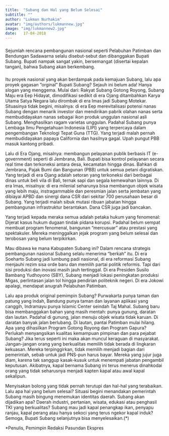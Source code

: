 ```yaml
---
title:  "Subang dan Hal yang Belum Selesai"
subtitle: ""
author: "Lukman Nurhakim"
avatar: "img/authors/lukmannew.jpg"
image: "img/lukmannew2.jpg"
date:   17-04-2018
---
```


###
Sejumlah rencana pembangunan nasional seperti Pelabuhan Patimban dan Bendungan Sadawarna selalu disebut-sebut dan dibanggakan Bupati Subang. 
Bupati nampak sangat yakin, bersemangat (disertai kepalan tangan), bahwa Subang akan berkembang.


### 
Itu proyek nasional yang akan berdampak pada kemajuan Subang, lalu apa proyek gagasan “orginal” Bupati Subang? Sejauh ini belum ada! Hanya slogan yang menggema. Mulai dari: Rakyat Subang Gotong Royong, Subang Maju era Eep Hidayat, dimodifikasi sedikit di era Ojang ditambahkan Karya Utama Satya Negara lalu dirombak di era Imas jadi Subang Motekar.
Situasinya tidak begini, misalnya: di era Eep merevitalisasi potensi nanas Subang dengan menarik investor dan mendirikan pabrik olahan nanas serta membudidayakan nanas sebagai ikon produk unggulan nasional asli Subang. Menghasilkan ragam varietas unggulan. Padahal Subang punya Lembaga Ilmu Pengetahuan Indonesia (LIPI) yang terpercaya dalam pengembangan Teknologi Tepat Guna (TTG). Yang terjadi malah pernah membudidayakan papaya California dan hasilnya gagal. Upah pungut PBB masuk kantong pribadi.

Lalu di Era Ojang, misalnya: membangun pelayanan publik berbasis IT (e-government) seperti di Jembrana, Bali. Bupati bisa kontrol pelayanan secara real time dan terkoneksi antara desa, kecamatan hingga dinas. Bahkan di Jembrana, Pajak Bumi dan Bangunan (PBB) untuk semua petani digratiskan. Yang terjadi di era Ojang adalah setoran yang terkoneksi dari berbagai dinas untuk beli vila di Bali, ternak sapi dan segala kemewahan lainnya.
Di era Imas, misalnya: di era milenial seharunya bisa membangun objek wisata yang lebih maju, instragammable dan peresmian jalan serta jembatan yang dibiayai APBD dan sinergi dana CSR dari sekitar 700 perusahaan besar di Subang. Yang terjadi malah sibuk mutasi ribuan jabatan hingga pembangunan infrastruktur berantakan. Dana CSR juga jadi bancakan.

Yang terjadi kepada meraka semua adalah petaka hukum yang fenomenal: Dijerat kasus hukum dugaan tindak pidana korupsi. Padahal belum sempat membuat program fenomenal, bangunan “mercusuar” atau prestasi yang spektakuler. Mereka meninggalkan jejak program yang belum selesai dan terobosan yang belum terpikirkan.

Mau dibawa ke mana Kabupaten Subang ini? Dalam rencana strategis pembangunan nasional Subang selalu menerima “berkah” itu. Di era Soeharto Subang jadi lumbung padi nasional, di era reformasi Subang menjauhi rezim sisa orde baru dan memilih partai politik reformis. Tapi dari sisi produksi dan inovasi masih jauh tertinggal. Di era Presiden Susilo Bambang Yudhoyono (SBY), Subang menjadi lokasi peningkatan produksi Migas, perlintasan jalan tol hingga pendirian politeknik negeri. Di era Jokowi apalagi, mendapat anugrah Pelabuhan Patimban.

Lalu apa produk original pemimpin Subang? Purwakarta punya taman dan patung yang indah, Bandung punya taman dan layanan aplikasi yang canggih, Indramayu punya Islamic Center seindah Taj Mahal. Subang baru bisa membanggakan bahan yang masih mentah: punya gunung, daratan dan lautan. Padahal di gunung, jalan menuju objek wisata tidak karuan. Di daratan banyak jalan berlubang. Di lautan, pantai Patimban mulai hilang. Apa yang dihasilkan Program Gotong Royong dan Program Gapura?
Perlukah menyangsikan kualitas kemampuan pimpinan dan para pejabat Subang? Jika terus seperti ini maka akan muncul keraguan di masyarakat. Jangan-jangan orang yang berkualitas memilih tidak berada di lingkaran kekuasan. Mereka terpinggirkan, tidak memilih menjadi bagian dari pemerintah, sebab untuk jadi PNS-pun harus bayar. Mereka yang jujur juga diam, karena tak sanggup kasak-kusuk untuk menempati jabatan pengambil keputusan. Akibatnya, kapal bernama Subang ini terus menerus dinahkodai orang yang tidak seharusnya menjadi kapten kapal atau awal kapal sekalipun.

Menyisakan bolong yang tidak pernah terutupi dan hal-hal yang terabaikan. Lalu apa hal yang belum selesai? Situasi begini menandakan pemerintah Subang masih bingung menemukan identitas daerah. Subang akan dijadikan apa? Daerah industri, pertanian, wisata, edukasi atau penghasil TKI yang berkualitas? Subang mau jadi kapal penangkap ikan, penyapu ranjau, kapal perang atau hanya sekoci yang terus ngekor kapal induk? Semoga, Bupati Subang selanjutnya bisa menyelesaikan.(*)

*Penulis, Pemimpin Redaksi Pasundan Ekspres
